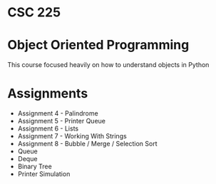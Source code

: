 # CSC 225

# Object Oriented Programming
This course focused heavily on how to understand objects in Python

# Assignments
  - Assignment 4 - Palindrome
  - Assignment 5 - Printer Queue
  - Assignment 6 - Lists
  - Assignment 7 - Working With Strings
  - Assignment 8 - Bubble / Merge / Selection Sort
  - Queue
  - Deque
  - Binary Tree
  - Printer Simulation
